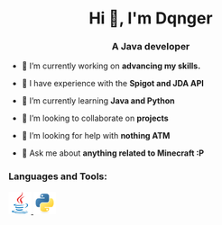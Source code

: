 <h1 align="center">Hi 👋, I'm Dqnger</h1>
<h3 align="center">A Java developer</h3>

- 🔭 I’m currently working on **advancing my skills.**

- 🔭 I have experience with the **Spigot and JDA API**

- 🌱 I’m currently learning **Java and Python**

- 👯 I’m looking to collaborate on **projects**

- 🤝 I’m looking for help with **nothing ATM**

- 💬 Ask me about **anything related to Minecraft :P**

<h3 align="left">Languages and Tools:</h3>
<p align="left"> <a href="https://www.java.com" target="_blank" rel="noreferrer"> <img src="https://raw.githubusercontent.com/devicons/devicon/master/icons/java/java-original.svg" alt="java" width="40" height="40"/> </a> <a href="https://www.python.org" target="_blank" rel="noreferrer"> <img src="https://raw.githubusercontent.com/devicons/devicon/master/icons/python/python-original.svg" alt="python" width="40" height="40"/> </a> </p>
